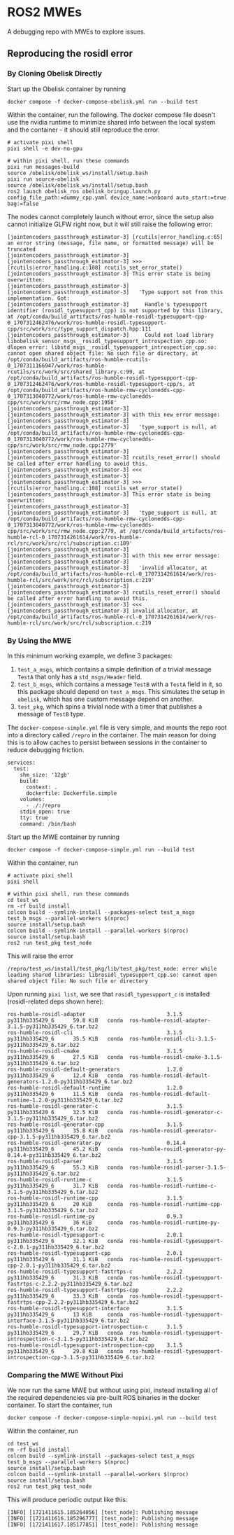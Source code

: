 # ROS2 MWEs
A debugging repo with MWEs to explore issues.

## Reproducing the rosidl error

### By Cloning Obelisk Directly
Start up the Obelisk container by running
```
docker compose -f docker-compose-obelisk.yml run --build test
```
Within the container, run the following. The docker compose file doesn't use the nvidia runtime to minimize shared info between the local system and the container - it should still reproduce the error.
```
# activate pixi shell
pixi shell -e dev-no-gpu

# within pixi shell, run these commands
pixi run messages-build
source /obelisk/obelisk_ws/install/setup.bash
pixi run source-obelisk
source /obelisk/obelisk_ws/install/setup.bash
ros2 launch obelisk_ros obelisk_bringup.launch.py config_file_path:=dummy_cpp.yaml device_name:=onboard auto_start:=true bag:=false
```
The nodes cannot completely launch without error, since the setup also cannot initialize GLFW right now, but it will still raise the following error:
```
[jointencoders_passthrough_estimator-3] [rcutils|error_handling.c:65] an error string (message, file name, or formatted message) will be truncated
[jointencoders_passthrough_estimator-3] 
[jointencoders_passthrough_estimator-3] >>> [rcutils|error_handling.c:108] rcutils_set_error_state()
[jointencoders_passthrough_estimator-3] This error state is being overwritten:
[jointencoders_passthrough_estimator-3] 
[jointencoders_passthrough_estimator-3]   'Type support not from this implementation. Got:
[jointencoders_passthrough_estimator-3]     Handle's typesupport identifier (rosidl_typesupport_cpp) is not supported by this library, at /opt/conda/build_artifacts/ros-humble-rosidl-typesupport-cpp-0_1707312462476/work/ros-humble-rosidl-typesupport-cpp/src/work/src/type_support_dispatch.hpp:111
[jointencoders_passthrough_estimator-3]     Could not load library libobelisk_sensor_msgs__rosidl_typesupport_introspection_cpp.so: dlopen error: libstd_msgs__rosidl_typesupport_introspection_cpp.so: cannot open shared object file: No such file or directory, at /opt/conda/build_artifacts/ros-humble-rcutils-0_1707311166947/work/ros-humble-rcutils/src/work/src/shared_library.c:99, at /opt/conda/build_artifacts/ros-humble-rosidl-typesupport-cpp-0_1707312462476/work/ros-humble-rosidl-typesupport-cpp/s, at /opt/conda/build_artifacts/ros-humble-rmw-cyclonedds-cpp-0_1707313040772/work/ros-humble-rmw-cyclonedds-cpp/src/work/src/rmw_node.cpp:1958'
[jointencoders_passthrough_estimator-3] 
[jointencoders_passthrough_estimator-3] with this new error message:
[jointencoders_passthrough_estimator-3] 
[jointencoders_passthrough_estimator-3]   'type_support is null, at /opt/conda/build_artifacts/ros-humble-rmw-cyclonedds-cpp-0_1707313040772/work/ros-humble-rmw-cyclonedds-cpp/src/work/src/rmw_node.cpp:2779'
[jointencoders_passthrough_estimator-3] 
[jointencoders_passthrough_estimator-3] rcutils_reset_error() should be called after error handling to avoid this.
[jointencoders_passthrough_estimator-3] <<<
[jointencoders_passthrough_estimator-3] 
[jointencoders_passthrough_estimator-3] >>> [rcutils|error_handling.c:108] rcutils_set_error_state()
[jointencoders_passthrough_estimator-3] This error state is being overwritten:
[jointencoders_passthrough_estimator-3] 
[jointencoders_passthrough_estimator-3]   'type_support is null, at /opt/conda/build_artifacts/ros-humble-rmw-cyclonedds-cpp-0_1707313040772/work/ros-humble-rmw-cyclonedds-cpp/src/work/src/rmw_node.cpp:2779, at /opt/conda/build_artifacts/ros-humble-rcl-0_1707314261614/work/ros-humble-rcl/src/work/src/rcl/subscription.c:109'
[jointencoders_passthrough_estimator-3] 
[jointencoders_passthrough_estimator-3] with this new error message:
[jointencoders_passthrough_estimator-3] 
[jointencoders_passthrough_estimator-3]   'invalid allocator, at /opt/conda/build_artifacts/ros-humble-rcl-0_1707314261614/work/ros-humble-rcl/src/work/src/rcl/subscription.c:219'
[jointencoders_passthrough_estimator-3] 
[jointencoders_passthrough_estimator-3] rcutils_reset_error() should be called after error handling to avoid this.
[jointencoders_passthrough_estimator-3] <<<
[jointencoders_passthrough_estimator-3] invalid allocator, at /opt/conda/build_artifacts/ros-humble-rcl-0_1707314261614/work/ros-humble-rcl/src/work/src/rcl/subscription.c:219
```

### By Using the MWE
In this minimum working example, we define 3 packages:
1. `test_a_msgs`, which contains a simple definition of a trivial message `TestA` that only has a `std_msgs/Header` field.
2. `test_b_msgs`, which contains a message `TestB` with a `TestA` field in it, so this package should depend on `test_a_msgs`. This simulates the setup in `obelisk`, which has one custom message depend on another.
3. `test_pkg`, which spins a trivial node with a timer that publishes a message of `TestB` type.

The `docker-compose-simple.yml` file is very simple, and mounts the repo root into a directory called `/repro` in the container. The main reason for doing this is to allow caches to persist between sessions in the container to reduce debugging friction.
```
services:
  test:
    shm_size: '12gb'
    build:
      context: .
      dockerfile: Dockerfile.simple
    volumes:
      - ./:/repro
    stdin_open: true
    tty: true
    command: /bin/bash
```

Start up the MWE container by running
```
docker compose -f docker-compose-simple.yml run --build test
```
Within the container, run
```
# activate pixi shell
pixi shell

# within pixi shell, run these commands
cd test_ws
rm -rf build install
colcon build --symlink-install --packages-select test_a_msgs test_b_msgs --parallel-workers $(nproc)
source install/setup.bash
colcon build --symlink-install --parallel-workers $(nproc)
source install/setup.bash
ros2 run test_pkg test_node
```
This will raise the error
```
/repro/test_ws/install/test_pkg/lib/test_pkg/test_node: error while loading shared libraries: librosidl_typesupport_cpp.so: cannot open shared object file: No such file or directory
```
Upon running `pixi list`, we see that `rosidl_typesupport_c` is installed (rosidl-related deps shown here):
```
ros-humble-rosidl-adapter                          3.1.5         py311hb335429_6      59.8 KiB   conda  ros-humble-rosidl-adapter-3.1.5-py311hb335429_6.tar.bz2
ros-humble-rosidl-cli                              3.1.5         py311hb335429_6      35.5 KiB   conda  ros-humble-rosidl-cli-3.1.5-py311hb335429_6.tar.bz2
ros-humble-rosidl-cmake                            3.1.5         py311hb335429_6      27.5 KiB   conda  ros-humble-rosidl-cmake-3.1.5-py311hb335429_6.tar.bz2
ros-humble-rosidl-default-generators               1.2.0         py311hb335429_6      12.4 KiB   conda  ros-humble-rosidl-default-generators-1.2.0-py311hb335429_6.tar.bz2
ros-humble-rosidl-default-runtime                  1.2.0         py311hb335429_6      11.5 KiB   conda  ros-humble-rosidl-default-runtime-1.2.0-py311hb335429_6.tar.bz2
ros-humble-rosidl-generator-c                      3.1.5         py311hb335429_6      32.5 KiB   conda  ros-humble-rosidl-generator-c-3.1.5-py311hb335429_6.tar.bz2
ros-humble-rosidl-generator-cpp                    3.1.5         py311hb335429_6      35.8 KiB   conda  ros-humble-rosidl-generator-cpp-3.1.5-py311hb335429_6.tar.bz2
ros-humble-rosidl-generator-py                     0.14.4        py311hb335429_6      45.2 KiB   conda  ros-humble-rosidl-generator-py-0.14.4-py311hb335429_6.tar.bz2
ros-humble-rosidl-parser                           3.1.5         py311hb335429_6      55.3 KiB   conda  ros-humble-rosidl-parser-3.1.5-py311hb335429_6.tar.bz2
ros-humble-rosidl-runtime-c                        3.1.5         py311hb335429_6      31.7 KiB   conda  ros-humble-rosidl-runtime-c-3.1.5-py311hb335429_6.tar.bz2
ros-humble-rosidl-runtime-cpp                      3.1.5         py311hb335429_6      20 KiB     conda  ros-humble-rosidl-runtime-cpp-3.1.5-py311hb335429_6.tar.bz2
ros-humble-rosidl-runtime-py                       0.9.3         py311hb335429_6      36 KiB     conda  ros-humble-rosidl-runtime-py-0.9.3-py311hb335429_6.tar.bz2
ros-humble-rosidl-typesupport-c                    2.0.1         py311hb335429_6      32.1 KiB   conda  ros-humble-rosidl-typesupport-c-2.0.1-py311hb335429_6.tar.bz2
ros-humble-rosidl-typesupport-cpp                  2.0.1         py311hb335429_6      31.1 KiB   conda  ros-humble-rosidl-typesupport-cpp-2.0.1-py311hb335429_6.tar.bz2
ros-humble-rosidl-typesupport-fastrtps-c           2.2.2         py311hb335429_6      31.3 KiB   conda  ros-humble-rosidl-typesupport-fastrtps-c-2.2.2-py311hb335429_6.tar.bz2
ros-humble-rosidl-typesupport-fastrtps-cpp         2.2.2         py311hb335429_6      33.3 KiB   conda  ros-humble-rosidl-typesupport-fastrtps-cpp-2.2.2-py311hb335429_6.tar.bz2
ros-humble-rosidl-typesupport-interface            3.1.5         py311hb335429_6      13 KiB     conda  ros-humble-rosidl-typesupport-interface-3.1.5-py311hb335429_6.tar.bz2
ros-humble-rosidl-typesupport-introspection-c      3.1.5         py311hb335429_6      29.7 KiB   conda  ros-humble-rosidl-typesupport-introspection-c-3.1.5-py311hb335429_6.tar.bz2
ros-humble-rosidl-typesupport-introspection-cpp    3.1.5         py311hb335429_6      29.8 KiB   conda  ros-humble-rosidl-typesupport-introspection-cpp-3.1.5-py311hb335429_6.tar.bz2

```

### Comparing the MWE Without Pixi
We now run the same MWE but without using pixi, instead installing all of the required dependencies via pre-built ROS binaries in the docker container. To start the container, run
```
docker compose -f docker-compose-simple-nopixi.yml run --build test
```
Within the container, run
```
cd test_ws
rm -rf build install
colcon build --symlink-install --packages-select test_a_msgs test_b_msgs --parallel-workers $(nproc)
source install/setup.bash
colcon build --symlink-install --parallel-workers $(nproc)
source install/setup.bash
ros2 run test_pkg test_node
```
This will produce periodic output like this:
```
[INFO] [1721411615.185264056] [test_node]: Publishing message
[INFO] [1721411616.185296777] [test_node]: Publishing message
[INFO] [1721411617.185177851] [test_node]: Publishing message
```
